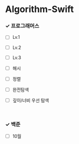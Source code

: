 # Algorithm-Swift


### ✓ 프로그래머스

- [ ] Lv.1
- [ ] Lv.2
- [ ] Lv.3

- [ ] 해시
- [ ] 정렬
- [ ] 완전탐색
- [ ] 깊이/너비 우선 탐색

</br>

### ✓ 백준
- [ ] 10월

